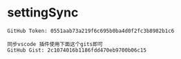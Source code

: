 # settingSync

```
GitHub Token: 0551aab73a219f6c695b0ba4d0f2fc3b8982b1c6 
```    
```
同步vscode 插件使用下面这个gits即可
GitHub Gist: 2c1074016b1186fdd470eb9700b06c15
```


